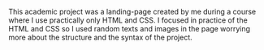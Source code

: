 This academic project was a landing-page created by me during a course where I use practically only HTML and CSS. I focused in practice of the HTML and CSS so I used random texts and images in the page worrying more about the structure and the syntax of the project.